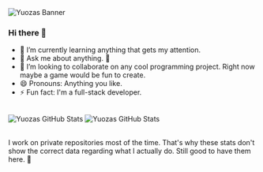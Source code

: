 <img src="https://wallpaperaccess.com/full/6697029.jpg" alt="Yuozas Banner">

### Hi there 👋

- 🌱 I’m currently learning anything that gets my attention.
- 💬 Ask me about anything. 🙂
- 👯 I’m looking to collaborate on any cool programming project. Right now maybe a game would be fun to create.
- 😄 Pronouns: Anything you like.
- ⚡ Fun fact: I'm a full-stack developer.
<br/>
<div>
  <img align="top" src="https://github-readme-stats.vercel.app/api?username=yuozas&layout=compact&show_icons=true&line_height=27&count_private=true&title_color=ffffff&text_color=c9cacc&icon_color=2bbc8a&bg_color=1d1f21" alt="Yuozas GitHub Stats" />
  <img align="top" src="https://github-readme-stats.vercel.app/api/top-langs/?username=yuozas&show_icons=true&title_color=ffffff&icon_color=34abeb&text_color=FFFFFF&bg_color=1d1f21" alt="Yuozas GitHub Stats" />  
</div>
<br/>
<p>
I work on private repositories most of the time. That's why these stats don't show the correct data regarding what I actually do. Still good to have them here. 🙂
</p>
<!--
**Yuozas/Yuozas** is a ✨ _special_ ✨ repository because its `README.md` (this file) appears on your GitHub profile.

Here are some ideas to get you started:

- 🔭 I’m currently working on ...
- 🌱 I’m currently learning ...
- 👯 I’m looking to collaborate on ...
- 🤔 I’m looking for help with ...
- 💬 Ask me about ...
- 📫 How to reach me: ...
- 😄 Pronouns: ...
- ⚡ Fun fact: ...
-->
